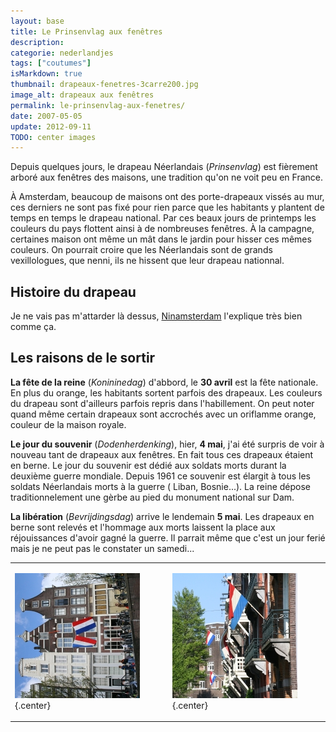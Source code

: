 ```yaml
---
layout: base
title: Le Prinsenvlag aux fenêtres
description: 
categorie: nederlandjes
tags: ["coutumes"]
isMarkdown: true
thumbnail: drapeaux-fenetres-3carre200.jpg
image_alt: drapeaux aux fenêtres
permalink: le-prinsenvlag-aux-fenetres/
date: 2007-05-05
update: 2012-09-11
TODO: center images
---
```



Depuis quelques jours, le drapeau Néerlandais (*Prinsenvlag*) est fièrement arboré aux fenêtres des maisons, une tradition qu'on ne voit peu en France. 

À Amsterdam, beaucoup de maisons ont des porte-drapeaux vissés au mur, ces derniers ne sont pas fixé pour rien parce que les habitants y plantent de temps en temps le drapeau national. Par ces beaux jours de printemps les couleurs du pays flottent ainsi à de nombreuses fenêtres. À la campagne, certaines maison ont même un mât dans le jardin pour hisser ces mêmes couleurs. On pourrait croire que les Néerlandais sont de grands vexillologues, que nenni, ils ne hissent que leur drapeau nationnal.

<!--excerpt-->

## Histoire du drapeau

Je ne vais pas m'attarder là dessus, [Ninamsterdam](http://ninamsterdam.canalblog.com/archives/2007/01/12/3665779.html) l'explique très bien comme ça.

## Les raisons de le sortir

**La fête de la reine** (*Konininedag*) d'abbord, le **30 avril** est la fête nationale. En plus du orange, les habitants sortent parfois des drapeaux. Les couleurs du drapeau sont d'ailleurs parfois repris dans l'habillement. On peut noter quand même certain drapeaux sont accrochés avec un oriflamme orange, couleur de la maison royale.

**Le jour du souvenir** (*Dodenherdenking*), hier, **4 mai**, j'ai été surpris de voir à nouveau tant de drapeaux aux fenêtres. En fait tous ces drapeaux étaient en berne. Le jour du souvenir est dédié aux soldats morts durant la deuxième guerre mondiale. Depuis 1961 ce souvenir est élargit à tous les soldats Néerlandais morts à la guerre ( Liban, Bosnie...). La reine dépose traditionnelement une gèrbe au pied du monument national sur Dam.

**La libération** (*Bevrijdingsdag*) arrive le lendemain **5 mai**. Les drapeaux en berne sont relevés et l'hommage aux morts laissent la place aux réjouissances d'avoir gagné la guerre. Il parrait même que c'est un jour ferié mais je ne peut pas le constater un samedi...


<table align=center><tr><td>

![drapeaux aux fenêtres](drapeaux-fenetres-3carre200.jpg){.center}

</td><td>

![drapeaux aux balcons](drapeau-balcon-7carre200.jpg){.center}

</td></tr></table>
